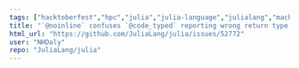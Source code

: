 ```yaml
---
tags: ["hacktoberfest","hpc","julia","julia-language","julialang","machine-learning","numerical","observability","programming-language","science","scientific"]
title: "`@noinline` confuses `@code_typed` reporting wrong return type when return value is unused."
html_url: "https://github.com/JuliaLang/julia/issues/52772"
user: "NHDaly"
repo: "JuliaLang/julia"
---
```


